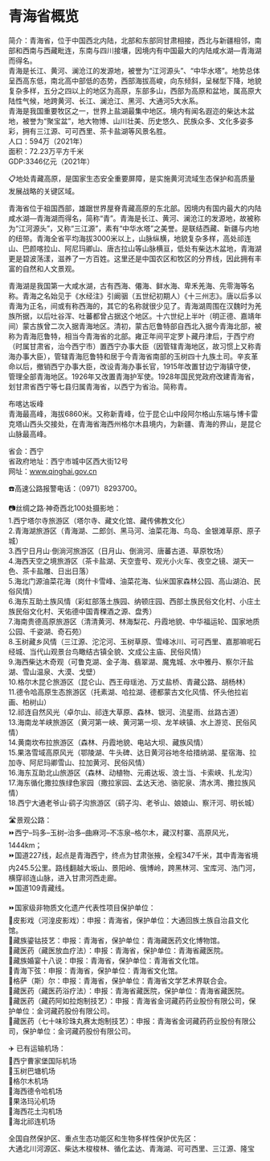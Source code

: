 # 青海省概览  
简介：青海省，位于中国西北内陆，北部和东部同甘肃相接，西北与新疆相邻，南部和西南与西藏毗连，东南与四川接壤，因境内有中国最大的内陆咸水湖—青海湖而得名。  
青海是长江、黄河、澜沧江的发源地，被誉为“江河源头”、“中华水塔”。地势总体呈西高东低，南北高中部低的态势，西部海拔高峻，向东倾斜，呈梯型下降，地貌复杂多样，五分之四以上的地区为高原，东部多山，西部为高原和盆地，属高原大陆性气候，地跨黄河、长江、澜沧江、黑河、大通河5大水系。  
青海是我国重要牧区之一，世界上盐湖最集中地区。境内有闻名遐迩的柴达木盆地，被誉为“聚宝盆”，地大物博、山川壮美、历史悠久、民族众多、文化多姿多彩，拥有三江源、可可西里、茶卡盐湖等风景名胜。  
人口：594万（2021年）  
面积：72.23万平方千米  
GDP:3346亿元（2021年）  

📋地处青藏高原，是国家生态安全重要屏障，是实施黄河流域生态保护和高质量发展战略的关键区域。  

青海省位于祖国西部，雄踞世界屋脊青藏高原的东北部。因境内有国内最大的内陆咸水湖—青海湖而得名，简称“青”。青海是长江、黄河、澜沧江的发源地，故被称为“江河源头”，又称“三江源”，素有“中华水塔”之美誉。是联结西藏、新疆与内地的纽带。青海全省平均海拔3000米以上，山脉纵横，地貌复杂多样，高处祁连山、巴颜喀拉山、阿尼玛卿山、唐古拉山等山脉横亘，低处有柴达木盆地，青海湖更是碧波荡漾，滋养了一方百姓。这里还是中国农区和牧区的分界线，因此拥有丰富的自然和人文景观。  

青海湖是我国第一大咸水湖，古有西海、僊海、鲜水海、卑禾羌海、先零海等名称。青海之名始见于《水经注》引阚骃（五世纪初期人）《十三州志》。唐以后多以青海为正名，间或有称西海的，其它的名称就很少见了。青海湖周围在汉魏时为羌族所据，以后吐谷浑、吐蕃都曾占据这个地区。十六世纪上半叶（明正德、嘉靖年间）蒙古族曾二次入据青海地区。清初，蒙古厄鲁特部自西北入据今青海北部，被称为青海厄鲁特，相当今青海省的北部。雍正年间平定罗卜藏丹津后，于西宁府（时属甘肃省，治今西宁市）置西宁办事大臣（因管辖青海地区，故习惯上又称青海办事大臣），管辖青海厄鲁特和居于今青海省南部的玉树四十九族土司。辛亥革命以后，撤销西宁办事大臣，改设青海办事长官，1915年改置甘边宁海镇守使，管理全部青海地区。1926年又改置青海护军使。1928年国民党政府改建青海省，划甘肃省西宁等七县归属青海省，以西宁为省治。简称青。  

布喀达坂峰  
青海最高峰，海拔6860米。又称新青峰，位于昆仑山中段阿尔格山东端与博卡雷克塔山西头交接处，在青海省海西州格尔木县境内，为新疆、青海的界山，是昆仑山脉最高峰。  

省会：西宁  
省政府地址：西宁市城中区西大街12号  
网址：<a href="http://www.qinghai.gov.cn" target="_blank">www.qinghai.gov.cn</a>  

☎️高速公路报警电话：（0971）8293700。  

📷丝绸之路·神奇西北100处摄影地：  
1.西宁塔尔寺旅游区（塔尔寺、藏文化馆、藏传佛教文化）  
2.青海湖旅游区（青海湖、二郎剑、黑马河、油菜花海、鸟岛、金银滩草原、原子城）  
3.西宁日月山·倒淌河旅游区（日月山、倒淌河、唐蕃古道、草原牧场）  
4.海西天空之境旅游区（茶卡盐湖、天空壹号、观光小火车、夜空之镜、湖天一色、茶卡盐雕、日出日落）  
5.海北门源油菜花海（岗什卡雪峰、油菜花海、仙米国家森林公园、高山湖泊、民俗风情）  
6.海东互助土族风情（彩虹部落土族园、纳顿庄园、西部土族民俗文化村、小庄土族民俗文化村、天佑德中国青稞酒之源、盘秀）  
7.海南贵德高原旅游区（清清黄河、林海梨花、丹霞地貌、中华福运轮、国家地质公园、千姿湖、奇石苑）  
8.玉树藏乡风情（三江源、沱沱河、玉树草原、雪峰冰川、可可西里、嘉那嘛呢石经城、当代山观景台鸟瞰结古镇全貌、文成公主庙、民俗风情）  
9.海西柴达木奇观（可鲁克湖、金子海、翡翠湖、魔鬼城、水中雅丹、察尔汗盐湖、雪山温泉、大漠、戈壁）  
10.格尔木昆仑旅游区（昆仑山、西王母瑶池、万丈盐桥、青藏公路、胡杨林）  
11.德令哈高原生态旅游区（托素湖、哈拉湖、德都蒙古文化风情、怀头他拉岩画、柏树山）  
12.祁连自然风光（卓尔山、祁连大草原、森林、银河、流星雨、丝路古道）  
13.海南龙羊峡旅游区（黄河第一峡、黄河第一坝、龙羊峡镇、水上游览、民俗风情）  
14.黄南坎布拉旅游区（森林、丹霞地貌、电站大坝、藏族风情）  
15.果洛雪域高原风光（鄂陵湖、牛头碑、达日黄河谷地冬给措纳湖、星宿海、拉加寺、阿尼玛卿雪山、拉加黄河、民俗风情）  
16.海东互助北山旅游区（森林、动植物、元甫达坂、浪士当、卡索峡、扎龙沟）  
17.海东循化撒拉族绿色家园（撒拉家园、孟达天池、骆驼泉、清水湾、撒拉族风情）  
18.西宁大通老爷山·鹞子沟旅游区（鹞子沟、老爷山、娘娘山、察汗河、明长城）  

🛣️景观公路：  
⏩西宁–玛多–玉树–治多–曲麻河–不冻泉–格尔木，藏汉村寨、高原风光，1444km；  
⏩国道227线，起点是青海西宁，终点为甘肃张掖，全程347千米，其中青海省境内245.5公里。路线翻越大坂山、景阳岭、俄博岭，跨黑林河、宝库河、浩门河， 横穿祁连山脉，进入甘肃河西走廊。  
⏩国道109青藏线。  

⏩国家级非物质文化遗产代表性项目保护单位：  
🔸皮影戏（河湟皮影戏）：申报：青海省，保护单位：大通回族土族自治县文化馆。  
🔸藏族鎏钴技艺：申报：青海省，保护单位：青海藏医药文化博物馆。  
🔸藏医药（藏医放血疗法）：申报：青海省，保护单位：青海省藏医院。  
🔸藏族婚宴十八说：申报：青海省，保护单位：青海省文化馆。  
🔸青海下弦：申报：青海省，保护单位：青海省文化馆。  
🔸格萨（斯）尔：申报：青海省，保护单位：青海省文学艺术界联合会。  
🔸藏医药（藏医药浴疗法）：申报：青海省藏医院，保护单位：青海省藏医院。  
🔸藏医药（藏药阿如拉炮制技艺）：申报：青海省金诃藏药药业股份有限公司，保护单位：金诃藏药股份有限公司。  
🔸藏医药（七十味珍珠丸赛太炮制技艺）：申报：青海省金诃藏药药业股份有限公司，保护单位：金诃藏药股份有限公司。  

✈️ 已有运输机场：  
🔸西宁曹家堡国际机场  
🔸玉树巴塘机场  
🔸格尔木机场  
🔸海西德令哈机场  
🔸果洛玛沁机场  
🔸海西花土沟机场  
🔸海北祁连机场  

全国自然保护区、重点生态功能区和生物多样性保护优先区：  
大通北川河源区、柴达木梭梭林、循化孟达、青海湖、可可西里、三江源、隆宝  
